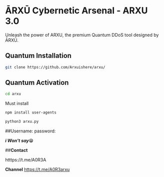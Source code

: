 # ĀRXŪ Cybernetic Arsenal - ARXU 3.0

Unleash the power of ARXU, the premium Quantum DDoS tool designed by ĀRXŪ.

## Quantum Installation

```bash
git clone https://github.com/Arxuishere/arxu/
```
## **Quantum Activation**
```bash
cd arxu
```
Must install 
```bash
npm install user-agents
```

```python
python3 arxu.py
```
##Username: 
password:

***i Won't say***😁

##**Contact**

htttps://t.me/A0R3A

**Channel**
https://t.me/A0R3arxu
